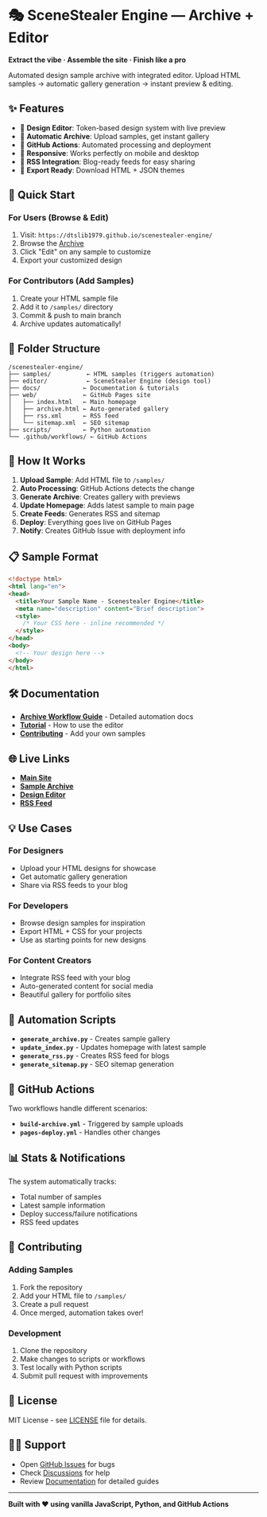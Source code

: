 # 🎭 SceneStealer Engine — Archive + Editor

**Extract the vibe · Assemble the site · Finish like a pro**

Automated design sample archive with integrated editor. Upload HTML samples → automatic gallery generation → instant preview & editing.

## ✨ Features

- 🎨 **Design Editor**: Token-based design system with live preview
- 📁 **Automatic Archive**: Upload samples, get instant gallery
- 🚀 **GitHub Actions**: Automated processing and deployment  
- 📱 **Responsive**: Works perfectly on mobile and desktop
- 🔄 **RSS Integration**: Blog-ready feeds for easy sharing
- 💾 **Export Ready**: Download HTML + JSON themes

## 🚀 Quick Start

### For Users (Browse & Edit)
1. Visit: `https://dtslib1979.github.io/scenestealer-engine/`
2. Browse the [Archive](https://dtslib1979.github.io/scenestealer-engine/archive.html)
3. Click "Edit" on any sample to customize
4. Export your customized design

### For Contributors (Add Samples)
1. Create your HTML sample file
2. Add it to `/samples/` directory
3. Commit & push to main branch
4. Archive updates automatically!

## 📂 Folder Structure

```
/scenestealer-engine/
├── samples/          ← HTML samples (triggers automation)
├── editor/           ← SceneStealer Engine (design tool)
├── docs/            ← Documentation & tutorials
├── web/             ← GitHub Pages site
│   ├── index.html   ← Main homepage
│   ├── archive.html ← Auto-generated gallery
│   ├── rss.xml      ← RSS feed
│   └── sitemap.xml  ← SEO sitemap
├── scripts/         ← Python automation
└── .github/workflows/ ← GitHub Actions
```

## 🔄 How It Works

1. **Upload Sample**: Add HTML file to `/samples/`
2. **Auto Processing**: GitHub Actions detects the change
3. **Generate Archive**: Creates gallery with previews
4. **Update Homepage**: Adds latest sample to main page
5. **Create Feeds**: Generates RSS and sitemap
6. **Deploy**: Everything goes live on GitHub Pages
7. **Notify**: Creates GitHub Issue with deployment info

## 📋 Sample Format

```html
<!doctype html>
<html lang="en">
<head>
  <title>Your Sample Name - Scenestealer Engine</title>
  <meta name="description" content="Brief description">
  <style>
    /* Your CSS here - inline recommended */
  </style>
</head>
<body>
  <!-- Your design here -->
</body>
</html>
```

## 🛠️ Documentation

- **[Archive Workflow Guide](docs/archive-workflow.md)** - Detailed automation docs
- **[Tutorial](docs/tutorial.md)** - How to use the editor
- **[Contributing](#-contributing)** - Add your own samples

## 🌐 Live Links

- **[Main Site](https://dtslib1979.github.io/scenestealer-engine/)**
- **[Sample Archive](https://dtslib1979.github.io/scenestealer-engine/archive.html)**
- **[Design Editor](https://dtslib1979.github.io/scenestealer-engine/editor/)**
- **[RSS Feed](https://dtslib1979.github.io/scenestealer-engine/rss.xml)**

## 💡 Use Cases

### For Designers
- Upload your HTML designs for showcase
- Get automatic gallery generation
- Share via RSS feeds to your blog

### For Developers  
- Browse design samples for inspiration
- Export HTML + CSS for your projects
- Use as starting points for new designs

### For Content Creators
- Integrate RSS feed with your blog
- Auto-generated content for social media
- Beautiful gallery for portfolio sites

## 🤖 Automation Scripts

- **`generate_archive.py`** - Creates sample gallery
- **`update_index.py`** - Updates homepage with latest sample
- **`generate_rss.py`** - Creates RSS feed for blogs
- **`generate_sitemap.py`** - SEO sitemap generation

## 🚀 GitHub Actions

Two workflows handle different scenarios:
- **`build-archive.yml`** - Triggered by sample uploads
- **`pages-deploy.yml`** - Handles other changes

## 📊 Stats & Notifications

The system automatically tracks:
- Total number of samples
- Latest sample information  
- Deploy success/failure notifications
- RSS feed updates

## 🔧 Contributing

### Adding Samples
1. Fork the repository
2. Add your HTML file to `/samples/`
3. Create a pull request
4. Once merged, automation takes over!

### Development
1. Clone the repository
2. Make changes to scripts or workflows
3. Test locally with Python scripts
4. Submit pull request with improvements

## 📝 License

MIT License - see [LICENSE](LICENSE) file for details.

## 🙋‍♂️ Support

- Open [GitHub Issues](https://github.com/dtslib1979/scenestealer-engine/issues) for bugs
- Check [Discussions](https://github.com/dtslib1979/scenestealer-engine/discussions) for help
- Review [Documentation](docs/) for detailed guides

---

**Built with ❤️ using vanilla JavaScript, Python, and GitHub Actions**